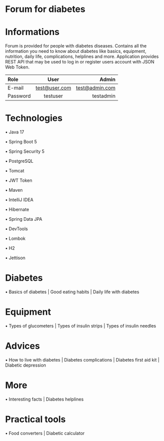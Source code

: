 # Forum for diabetes
# Informations
Forum is provided for people with diabetes diseases. Contains all the information you need to know about diabetes like basics, equipment, nutrition, daily life, complications, helplines and more.
Application provides REST API that may be used to log in or register users account with JSON Web Token.

| Role | User | Admin |
| :---         |     :---:      | ---: |
| E-mail   |test@user.com|test@admin.com|
| Password     |testuser|testadmin  

# Technologies
• Java 17

• Spring Boot 5

• Spring Security 5

• PostgreSQL

• Tomcat

• JWT Token

• Maven

• IntelliJ IDEA

• Hibernate

• Spring Data JPA

• DevTools

• Lombok

• H2

• Jettison

# Diabetes
• Basics of diabetes | Good eating habits | Daily life with diabetes
# Equipment
• Types of glucometers | Types of insulin strips | Types of insulin needles
# Advices
• How to live with diabetes | Diabetes complications | Diabetes first aid kit | Diabetic depression
# More
• Interesting facts | Diabetes helplines
# Practical tools
• Food converters | Diabetic calculator
